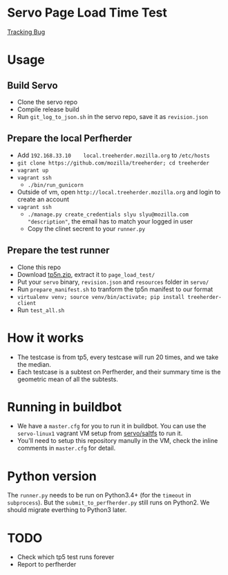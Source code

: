 Servo Page Load Time Test
==============

[Tracking Bug](https://github.com/servo/servo/issues/10452)

# Usage
## Build Servo
* Clone the servo repo
* Compile release build
* Run `git_log_to_json.sh` in the servo repo, save it as `revision.json`

## Prepare the local Perfherder
* Add `192.168.33.10    local.treeherder.mozilla.org` to `/etc/hosts`
* `git clone https://github.com/mozilla/treeherder; cd treeherder`
* `vagrant up`
* `vagrant ssh`
  * `./bin/run_gunicorn`
* Outside of vm, open `http://local.treeherder.mozilla.org` and login to create an account
* `vagrant ssh`
  * `./manage.py create_credentials slyu slyu@mozilla.com "description"`, the email has to match your logged in user
  * Copy the clinet secrent to your `runner.py`


## Prepare the test runner
* Clone this repo
* Download [tp5n.zip](http://people.mozilla.org/~jmaher/taloszips/zips/tp5n.zip), extract it to `page_load_test/`
* Put your `servo` binary, `revision.json` and `resources` folder in `servo/`
* Run `prepare_manifest.sh` to tranform the tp5n manifest to our format
* `virtualenv venv; source venv/bin/activate; pip install treeherder-client`
* Run `test_all.sh`

# How it works
* The testcase is from tp5, every testcase will run 20 times, and we take the median.
* Each testcase is a subtest on Perfherder, and their summary time is the geometric mean of all the subtests.

# Running in buildbot
* We have a `master.cfg` for you to run it in buildbot. You can use the `servo-linux1` vagrant VM setup from [servo/saltfs](https://github.com/servo/saltfs) to run it.
* You'll need to setup this repository manully in the VM, check the inline comments in `master.cfg` for detail.

# Python version
The `runner.py` needs to be run on Python3.4+ (for the `timeout` in `subprocess`). But the `submit_to_perfherder.py` still runs on Python2. We should migrate everthing to Python3 later.

# TODO
* Check which tp5 test runs forever
* Report to perfherder
